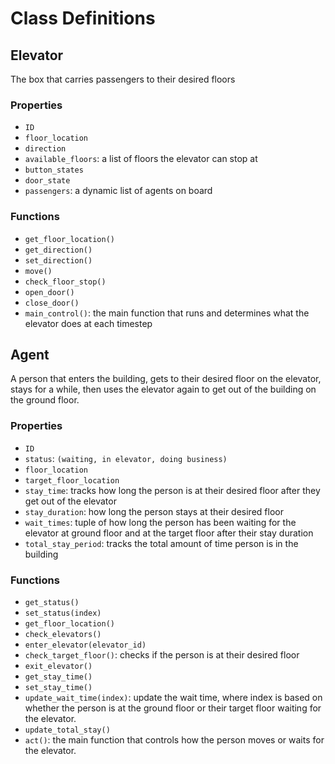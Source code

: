 # Class Definitions

## Elevator

The box that carries passengers to their desired floors

### Properties

 - `ID`
 - `floor_location`
 - `direction`
 - `available_floors`: a list of floors the elevator can stop at
 - `button_states`
 - `door_state`
 - `passengers`: a dynamic list of agents on board

### Functions
 - `get_floor_location()`
 - `get_direction()`
 - `set_direction()`
 - `move()`
 - `check_floor_stop()`
 - `open_door()`
 - `close_door()`
 - `main_control()`: the main function that runs and determines what the elevator does at each timestep

## Agent 

A person that enters the building, gets to their desired floor on the elevator, stays for a while, then uses the elevator again to get out of the building on the ground floor.

### Properties
 
 - `ID`
 - `status`: `(waiting, in elevator, doing business)`
 - `floor_location`
 - `target_floor_location`
 - `stay_time`: tracks how long the person is at their desired floor after they get out of the elevator
 - `stay_duration`: how long the person stays at their desired floor
 - `wait_times`: tuple of how long the person has been waiting for the elevator at ground floor and at the target floor after their stay duration
 - `total_stay_period`: tracks the total amount of time person is in the building

### Functions

 - `get_status()`
 - `set_status(index)`
 - `get_floor_location()`
 - `check_elevators()`
 - `enter_elevator(elevator_id)`
 - `check_target_floor()`: checks if the person is at their desired floor
 - `exit_elevator()`
 - `get_stay_time()`
 - `set_stay_time()`
 - `update_wait_time(index)`: update the wait time, where index is based on whether the person is at the ground floor or their target floor waiting for the elevator.
 - `update_total_stay()`
 - `act()`: the main function that controls how the person moves or waits for the elevator.
